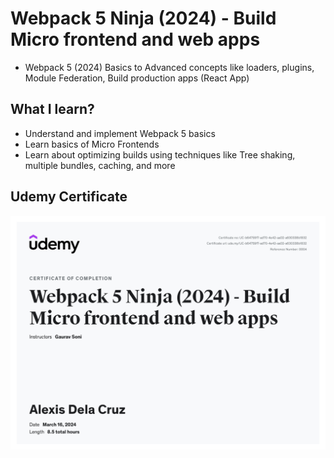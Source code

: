 # Webpack 5 Ninja (2024) - Build Micro frontend and web apps

-   Webpack 5 (2024) Basics to Advanced concepts like loaders, plugins, Module Federation, Build production apps (React App)

## What I learn?

-   Understand and implement Webpack 5 basics
-   Learn basics of Micro Frontends
-   Learn about optimizing builds using techniques like Tree shaking, multiple bundles, caching, and more

## Udemy Certificate

![Udemy Certificate](Udemy%20Certificate.jpeg)
